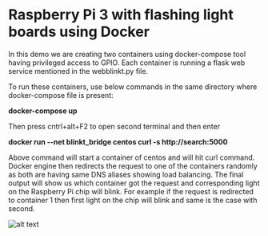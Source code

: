 <h1>Raspberry Pi 3 with flashing light boards using Docker</h1>


In this demo we are creating two containers using docker-compose tool having privileged access to GPIO. Each container is running a flask web service mentioned in the webblinkt.py file. 

To run these containers, use below commands in the same directory where docker-compose file is present:

<b>docker-compose up</b> 

Then press cntrl+alt+F2 to open second terminal and then enter

<b>docker run --net blinkt_bridge centos curl -s http://search:5000 </b>

Above command will start a container of centos and will hit curl command. Docker engine then redirects the request to one of the containers randomly as both are having same DNS aliases showing load balancing. The final output will show us which container got the request and corresponding light on the Raspberry Pi chip will blink. For example if the request is redirected to container 1 then first light on the chip will blink and same is the case with second.

![alt text](RaspberryPi_blinkt.jpg)
